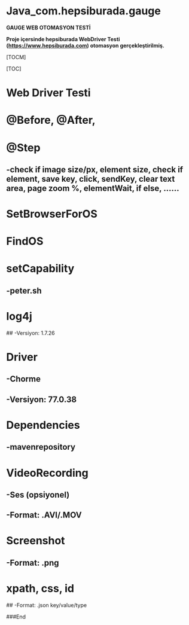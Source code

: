 # Java_com.hepsiburada.gauge


**GAUGE WEB OTOMASYON TESTİ**

**Proje içersinde hepsiburada WebDriver Testi (https://www.hepsiburada.com) otomasyon gerçekleştirilmiş.**

[TOCM]

[TOC]

# Web Driver Testi
# @Before, @After,  
# @Step
##     -check if image size/px, element size, check if element, save key, click, sendKey, clear text area, page zoom %, elementWait, if else, ......
# SetBrowserForOS
# FindOS
# setCapability
## -peter.sh
# log4j
## -Versiyon: 1.7.26
# Driver
## -Chorme
## -Versiyon: 77.0.38
# Dependencies
## -mavenrepository
# VideoRecording
## -Ses (opsiyonel) 
## -Format: .AVI/.MOV
# Screenshot
## -Format: .png
#  xpath, css, id 
## -Format: .json key/value/type

###End
